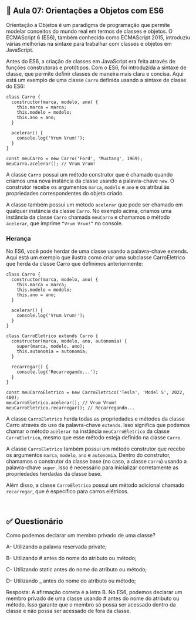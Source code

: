 ## 📝 Aula 07: Orientações a Objetos com ES6
Orientação a Objetos é um paradigma de programação que permite modelar conceitos do mundo real em termos de classes e objetos. O ECMAScript 6 (ES6), também conhecido como ECMAScript 2015, introduziu várias melhorias na sintaxe para trabalhar com classes e objetos em JavaScript.

Antes do ES6, a criação de classes em JavaScript era feita através de funções construtoras e protótipos. Com o ES6, foi introduzida a sintaxe de classe, que permite definir classes de maneira mais clara e concisa. Aqui está um exemplo de uma classe ``Carro`` definida usando a sintaxe de classe do ES6:

```
class Carro {
  constructor(marca, modelo, ano) {
    this.marca = marca;
    this.modelo = modelo;
    this.ano = ano;
  }

  acelerar() {
    console.log('Vrum Vrum!');
  }
}

const meuCarro = new Carro('Ford', 'Mustang', 1969);
meuCarro.acelerar(); // Vrum Vrum!
```

A classe ``Carro`` possui um método construtor que é chamado quando criamos uma nova instância da classe usando a palavra-chave ``new``. O construtor recebe os argumentos ``marca``, ``modelo`` e ``ano`` e os atribui às propriedades correspondentes do objeto criado.

A classe também possui um método ``acelerar`` que pode ser chamado em qualquer instância da classe ``Carro``. No exemplo acima, criamos uma instância da classe ``Carro`` chamada ``meuCarro`` e chamamos o método ``acelerar``, que imprime ``“Vrum Vrum!”`` no console.

### Herança
No ES6, você pode herdar de uma classe usando a palavra-chave extends. Aqui está um exemplo que ilustra como criar uma subclasse CarroEletrico que herda da classe Carro que definimos anteriormente:

```
class Carro {
  constructor(marca, modelo, ano) {
    this.marca = marca;
    this.modelo = modelo;
    this.ano = ano;
  }

  acelerar() {
    console.log('Vrum Vrum!');
  }
}

class CarroEletrico extends Carro {
  constructor(marca, modelo, ano, autonomia) {
    super(marca, modelo, ano);
    this.autonomia = autonomia;
  }

  recarregar() {
    console.log('Recarregando...');
  }
}

const meuCarroEletrico = new CarroEletrico('Tesla', 'Model S', 2022, 400);
meuCarroEletrico.acelerar(); // Vrum Vrum!
meuCarroEletrico.recarregar(); // Recarregando...
```

A classe ``CarroEletrico`` herda todas as propriedades e métodos da classe Carro através do uso da palavra-chave ``extends``. Isso significa que podemos chamar o método ``acelerar`` na instância ``meuCarroEletrico`` da classe ``CarroEletrico``, mesmo que esse método esteja definido na classe ``Carro``.

A classe ``CarroEletrico`` também possui um método construtor que recebe os argumentos ``marca``, ``modelo``, ``ano`` e ``autonomia``. Dentro do construtor, chamamos o construtor da classe base (no caso, a classe ``Carro``) usando a palavra-chave ``super``. Isso é necessário para inicializar corretamente as propriedades herdadas da classe base.

Além disso, a classe ``CarroEletrico`` possui um método adicional chamado ``recarregar``, que é específico para carros elétricos.

<br>

## ✅ Questionário
Como podemos declarar um membro privado de uma classe?

A- Utilizando a palavra reservada private;

B- Utilizando # antes do nome do atributo ou método;

C- Utilizando static antes do nome do atributo ou método;

D- Utilizando _ antes do nome do atributo ou método;

Resposta: A afirmação correta é a letra B. No ES6, podemos declarar um membro privado de uma classe usando # antes do nome do atributo ou método. Isso garante que o membro só possa ser acessado dentro da classe e não possa ser acessado de fora da classe.